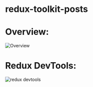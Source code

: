 # redux-toolkit-posts


# Overview:


![Overview](https://user-images.githubusercontent.com/13922445/236696825-d44cbe2e-4f14-492f-b833-250073482567.png)

# Redux DevTools:

![redux devtools](https://user-images.githubusercontent.com/13922445/236697199-e5bfacfe-744d-4803-a1f4-381d302e69ca.png)
